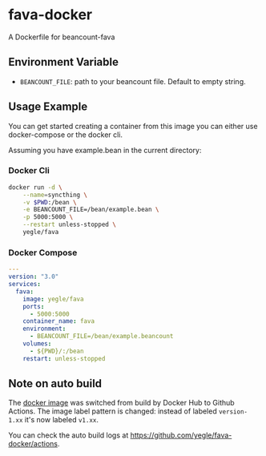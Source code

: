 # fava-docker

A Dockerfile for beancount-fava

## Environment Variable

- `BEANCOUNT_FILE`: path to your beancount file. Default to empty string.

## Usage Example

You can get started creating a container from this image you can either use docker-compose or the docker cli.

Assuming you have example.bean in the current directory:

### Docker Cli

```bash
docker run -d \
    --name=syncthing \
    -v $PWD:/bean \
    -e BEANCOUNT_FILE=/bean/example.bean \
    -p 5000:5000 \
    --restart unless-stopped \
    yegle/fava
```

### Docker Compose

```yml
---
version: "3.0"
services:
  fava:
    image: yegle/fava
    ports:
      - 5000:5000
    container_name: fava
    environment:
      - BEANCOUNT_FILE=/bean/example.beancount
    volumes:
      - ${PWD}/:/bean
    restart: unless-stopped
```

## Note on auto build

The [docker image](https://hub.docker.com/r/yegle/fava) was switched
from build by Docker Hub to Github Actions. The image label pattern is
changed: instead of labeled `version-1.xx` it's now labeled `v1.xx`.

You can check the auto build logs at https://github.com/yegle/fava-docker/actions.
